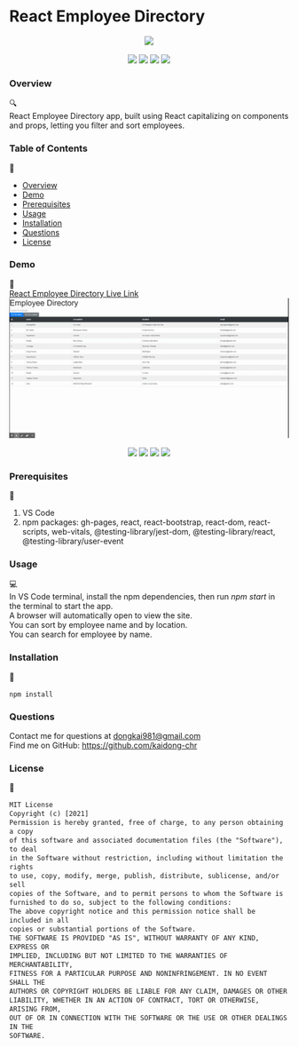 # React Employee Directory 

<p align="center">
<img src="https://img.shields.io/badge/license-MIT-yellow" />
</p>

<p align="center">
    <img src="https://img.shields.io/github/repo-size/kaidong-chr/HW20_React_Employee_Directory" />
    <img src="https://img.shields.io/github/languages/top/kaidong-chr/HW20_React_Employee_Directory"  />
    <img src="https://img.shields.io/github/issues/kaidong-chr/HW20_React_Employee_Directory" />
    <img src="https://img.shields.io/github/last-commit/kaidong-chr/HW20_React_Employee_Directory" >
</p>

### Overview
🔍<br />
React Employee Directory app, built using React capitalizing on components and props, letting you filter and sort employees.

### Table of Contents
📑<br />
- [Overview](#Overview)
- [Demo](#Demo)
- [Prerequisites](#Prerequisites)
- [Usage](#Usage)
- [Installation](#Installation)
- [Questions](#Questions)
- [License](#License)

### Demo
🎥<br /> 
[React Employee Directory Live Link](https://kaidong-chr.github.io/HW20_React_Employee_Directory)<br />
<img src="public\img\Employee_Directory.gif" width="1000"><br />
<p align="center">
    <img src="https://img.shields.io/badge/JavaScript-green" />
    <img src="https://img.shields.io/badge/react-blue" />
    <img src="https://img.shields.io/badge/ghpages-red" />
    <img src="https://img.shields.io/badge/webvitals-light" />
</p>

### Prerequisites 
🔨<br />
  1. VS Code
  2. npm packages: gh-pages, react, react-bootstrap, react-dom, react-scripts, web-vitals, @testing-library/jest-dom, @testing-library/react, @testing-library/user-event

### Usage
💻<br />
In VS Code terminal, install the npm dependencies, then run <i>npm start</i> in the terminal to start the app.<br />
A browser will automatically open to view the site.<br />
You can sort by employee name and by location.<br />
You can search for employee by name.<br />

### Installation
💾<br />
```
npm install
```

### Questions
  Contact me for questions at dongkai981@gmail.com<br />
  Find me on GitHub: https://github.com/kaidong-chr

### License
📘<br />
```
MIT License
Copyright (c) [2021] 
Permission is hereby granted, free of charge, to any person obtaining a copy
of this software and associated documentation files (the "Software"), to deal
in the Software without restriction, including without limitation the rights
to use, copy, modify, merge, publish, distribute, sublicense, and/or sell
copies of the Software, and to permit persons to whom the Software is
furnished to do so, subject to the following conditions:
The above copyright notice and this permission notice shall be included in all
copies or substantial portions of the Software.
THE SOFTWARE IS PROVIDED "AS IS", WITHOUT WARRANTY OF ANY KIND, EXPRESS OR
IMPLIED, INCLUDING BUT NOT LIMITED TO THE WARRANTIES OF MERCHANTABILITY,
FITNESS FOR A PARTICULAR PURPOSE AND NONINFRINGEMENT. IN NO EVENT SHALL THE
AUTHORS OR COPYRIGHT HOLDERS BE LIABLE FOR ANY CLAIM, DAMAGES OR OTHER
LIABILITY, WHETHER IN AN ACTION OF CONTRACT, TORT OR OTHERWISE, ARISING FROM,
OUT OF OR IN CONNECTION WITH THE SOFTWARE OR THE USE OR OTHER DEALINGS IN THE
SOFTWARE.
```